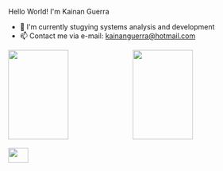 Hello World! I'm Kainan Guerra

- 💾 I'm currently stugying systems analysis and development
- 📫 Contact me via e-mail: kainanguerra@hotmail.com

<div width="100%" display="flex" justify-content="space-between">
  <a href="https://github.com/KainanGuerra"></a>
  
  <img width="49%" height="180em" align="center" src="https://github-readme-stats.vercel.app/api?username=kainanguerra&theme=dark&layout=compact&show_icons=true"/>
  <img width="49%" height="180em" align="center" src="https://github-readme-stats.vercel.app/api/top-langs/?username=kainanguerra&theme=dark&show_icons=true&layout=compact"/>
</div>
<br>
<div display="inline-block"> 
     <img align="center" height="30" width="40" src="link rel="stylesheet" href="https://cdn.jsdelivr.net/gh/devicons/devicon@v2.15.1/devicon.min.css">
</div>          
